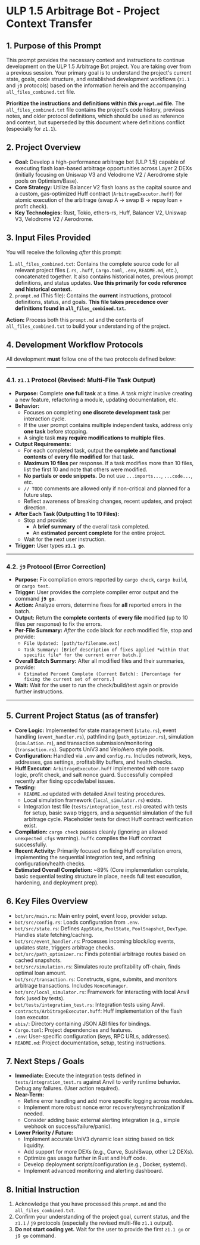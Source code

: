 # ULP 1.5 Arbitrage Bot - Project Context Transfer

## 1. Purpose of this Prompt

This prompt provides the necessary context and instructions to continue development on the ULP 1.5 Arbitrage Bot project. You are taking over from a previous session. Your primary goal is to understand the project's current state, goals, code structure, and established development workflows (`z1.1` and `j9` protocols) based on the information herein and the accompanying `all_files_combined.txt` file.

**Prioritize the instructions and definitions within *this* `prompt.md` file.** The `all_files_combined.txt` file contains the project's code history, previous notes, and older protocol definitions, which should be used as reference and context, but superseded by this document where definitions conflict (especially for `z1.1`).

## 2. Project Overview

*   **Goal:** Develop a high-performance arbitrage bot (ULP 1.5) capable of executing flash loan-based arbitrage opportunities across Layer 2 DEXs (initially focusing on Uniswap V3 and Velodrome V2 / Aerodrome style pools on Optimism/Base).
*   **Core Strategy:** Utilize Balancer V2 flash loans as the capital source and a custom, gas-optimized Huff contract (`ArbitrageExecutor.huff`) for atomic execution of the arbitrage (swap A -> swap B -> repay loan + profit check).
*   **Key Technologies:** Rust, Tokio, ethers-rs, Huff, Balancer V2, Uniswap V3, Velodrome V2 / Aerodrome.

## 3. Input Files Provided

You will receive the following *after* this prompt:

1.  `all_files_combined.txt`: Contains the complete source code for all relevant project files (`.rs`, `.huff`, `Cargo.toml`, `.env`, `README.md`, etc.), concatenated together. It also contains historical notes, previous prompt definitions, and status updates. **Use this primarily for code reference and historical context.**
2.  `prompt.md` (This file): Contains the **current** instructions, protocol definitions, status, and goals. **This file takes precedence over definitions found in `all_files_combined.txt`.**

**Action:** Process both this `prompt.md` and the contents of `all_files_combined.txt` to build your understanding of the project.

## 4. Development Workflow Protocols

All development **must** follow one of the two protocols defined below:

---

### 4.1. `z1.1` Protocol (Revised: Multi-File Task Output)

*   **Purpose:** Complete **one full task** at a time. A task might involve creating a new feature, refactoring a module, updating documentation, etc.
*   **Behavior:**
    *   Focuses on completing **one discrete development task** per interaction cycle.
    *   If the user prompt contains multiple independent tasks, address only **one task** before stopping.
    *   A single task **may require modifications to multiple files**.
*   **Output Requirements:**
    *   For each completed task, output the **complete and functional contents** of **every file modified** for that task.
    *   **Maximum 10 files** per response. If a task modifies more than 10 files, list the first 10 and note that others were modified.
    *   **No partials or code snippets.** Do not use `...imports...`, `...code...`, etc.
    *   `// TODO` comments are allowed only if non-critical and planned for a future step.
    *   Reflect awareness of breaking changes, recent updates, and project direction.
*   **After Each Task (Outputting 1 to 10 Files):**
    *   Stop and provide:
        *   A **brief summary** of the overall task completed.
        *   An **estimated percent complete** for the entire project.
    *   Wait for the next user instruction.
*   **Trigger:** User types **`z1.1 go`**.

---

### 4.2. `j9` Protocol (Error Correction)

*   **Purpose:** Fix compilation errors reported by `cargo check`, `cargo build`, or `cargo test`.
*   **Trigger:** User provides the complete compiler error output and the command **`j9 go`**.
*   **Action:** Analyze errors, determine fixes for **all** reported errors in the batch.
*   **Output:** Return the **complete contents** of **every file** modified (up to 10 files per response) to fix the errors.
*   **Per-File Summary:** *After* the code block for *each* modified file, stop and provide:
    *   `File Updated: [path/to/filename.ext]`
    *   `Task Summary: [Brief description of fixes applied *within that specific file* for the current error batch.]`
*   **Overall Batch Summary:** After all modified files and their summaries, provide:
    *   `Estimated Percent Complete (Current Batch): [Percentage for fixing the current set of errors.]`
*   **Wait:** Wait for the user to run the check/build/test again or provide further instructions.

---

## 5. Current Project Status (as of transfer)

*   **Core Logic:** Implemented for state management (`state.rs`), event handling (`event_handler.rs`), pathfinding (`path_optimizer.rs`), simulation (`simulation.rs`), and transaction submission/monitoring (`transaction.rs`). Supports UniV3 and Velo/Aero style pools.
*   **Configuration:** Handled via `.env` and `config.rs`. Includes network, keys, addresses, gas settings, profitability buffers, and health checks.
*   **Huff Executor:** `ArbitrageExecutor.huff` implemented with core swap logic, profit check, and salt nonce guard. Successfully compiled recently after fixing opcode/label issues.
*   **Testing:**
    *   `README.md` updated with detailed Anvil testing procedures.
    *   Local simulation framework (`local_simulator.rs`) exists.
    *   Integration test file (`tests/integration_test.rs`) created with tests for setup, basic swap triggers, and a *sequential* simulation of the full arbitrage cycle. Placeholder tests for direct Huff contract verification exist.
*   **Compilation:** `cargo check` passes cleanly (ignoring an allowed `unexpected_cfgs` warning). `huffc` compiles the Huff contract successfully.
*   **Recent Activity:** Primarily focused on fixing Huff compilation errors, implementing the sequential integration test, and refining configuration/health checks.
*   **Estimated Overall Completion:** ~89% (Core implementation complete, basic sequential testing structure in place, needs full test execution, hardening, and deployment prep).

## 6. Key Files Overview

*   `bot/src/main.rs`: Main entry point, event loop, provider setup.
*   `bot/src/config.rs`: Loads configuration from `.env`.
*   `bot/src/state.rs`: Defines `AppState`, `PoolState`, `PoolSnapshot`, `DexType`. Handles state fetching/caching.
*   `bot/src/event_handler.rs`: Processes incoming block/log events, updates state, triggers arbitrage checks.
*   `bot/src/path_optimizer.rs`: Finds potential arbitrage routes based on cached snapshots.
*   `bot/src/simulation.rs`: Simulates route profitability off-chain, finds optimal loan amount.
*   `bot/src/transaction.rs`: Constructs, signs, submits, and monitors arbitrage transactions. Includes `NonceManager`.
*   `bot/src/local_simulator.rs`: Framework for interacting with local Anvil fork (used by tests).
*   `bot/tests/integration_test.rs`: Integration tests using Anvil.
*   `contracts/ArbitrageExecutor.huff`: Huff implementation of the flash loan executor.
*   `abis/`: Directory containing JSON ABI files for bindings.
*   `Cargo.toml`: Project dependencies and features.
*   `.env`: User-specific configuration (keys, RPC URLs, addresses).
*   `README.md`: Project documentation, setup, testing instructions.

## 7. Next Steps / Goals

*   **Immediate:** Execute the integration tests defined in `tests/integration_test.rs` against Anvil to verify runtime behavior. Debug any failures. (User action required).
*   **Near-Term:**
    *   Refine error handling and add more specific logging across modules.
    *   Implement more robust nonce error recovery/resynchronization if needed.
    *   Consider adding basic external alerting integration (e.g., simple webhook on success/failure/panic).
*   **Lower Priority / Future:**
    *   Implement accurate UniV3 dynamic loan sizing based on tick liquidity.
    *   Add support for more DEXs (e.g., Curve, SushiSwap, other L2 DEXs).
    *   Optimize gas usage further in Rust and Huff code.
    *   Develop deployment scripts/configuration (e.g., Docker, systemd).
    *   Implement advanced monitoring and alerting dashboard.

## 8. Initial Instruction

1.  Acknowledge that you have processed this `prompt.md` and the `all_files_combined.txt`.
2.  Confirm your understanding of the project goal, current status, and the `z1.1` / `j9` protocols (especially the revised multi-file `z1.1` output).
3.  **Do not start coding yet.** Wait for the user to provide the first `z1.1 go` or `j9 go` command.